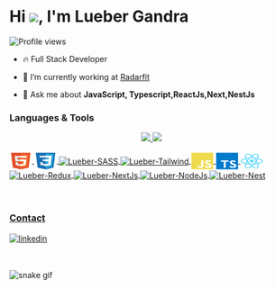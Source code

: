 
<h1 align="left">Hi <img src="https://raw.githubusercontent.com/kaueMarques/kaueMarques/master/hi.gif" height="30px">, I'm Lueber Gandra</h1>
<p align="left"> <img src="https://komarev.com/ghpvc/?username=lueberGandra&color=yellow" alt="Profile views" /> </p>

- 🔥 Full Stack Developer

- 🔭 I’m currently working at [Radarfit](https://br.linkedin.com/company/radarfit)

- 💬 Ask me about **JavaScript, Typescript,ReactJs,Next,NestJs**

### Languages & Tools
<div align="center">
 <a href="https://github.com/lueberGandra">
  <img height="180em" src="https://github-readme-stats.vercel.app/api?username=lueberGandra&show_icons=true&theme=dracula&include_all_commits=true&count_private=true"/>
  <img height="180em" src="https://github-readme-stats.vercel.app/api/top-langs/?username=lueberGandra&layout=compact&langs_count=7&theme=dracula"/>
</div>
<div style="display: inline_block"><br>
  <img align="center" alt="Lueber-HTML" height="30" width="40" src="https://raw.githubusercontent.com/devicons/devicon/master/icons/html5/html5-original.svg">
  <img align="center" alt="Lueber-CSS" height="30" width="40" src="https://raw.githubusercontent.com/devicons/devicon/master/icons/css3/css3-original.svg">  
  <img align="center" alt="Lueber-SASS" height="30" width="40" src="https://raw.githubusercontent.com/gist/lueberGandra/0e21d123210e42ffdccde77b700a4a6c/raw/c29be277d11ba648a360eebc7cb374cf91ef003c/sassIcon.svg">
  <img align="center" alt="Lueber-Tailwind" height="30" width="40" src="https://raw.githubusercontent.com/gist/lueberGandra/2d44a5d1c1128cab437898a3f01d9970/raw/59c12cd871cf50ca92d0f644a5242fd0d1121067/tailwindIcon.svg">  
  <img align="center" alt="Lueber-Js" height="30" width="40" src="https://raw.githubusercontent.com/devicons/devicon/master/icons/javascript/javascript-plain.svg">
  <img align="center" alt="Lueber-Ts" height="30" width="40" src="https://raw.githubusercontent.com/devicons/devicon/master/icons/typescript/typescript-plain.svg">
  <img align="center" alt="Lueber-React" height="30" width="40" src="https://raw.githubusercontent.com/devicons/devicon/master/icons/react/react-original.svg">
  <img align="center" alt="Lueber-Redux" height="30" width="40" src="https://raw.githubusercontent.com/gist/lueberGandra/b24ca4afa7072e737b69e2fe4decaa8d/raw/f3b4b1c54c6f3818f84ece39339aee5eb0895216/ReduxIcon.svg">  
  <img align="center" alt="Lueber-NextJs" height="30" width="40" src="https://raw.githubusercontent.com/gist/lueberGandra/41533099b700122455f629a0429c34b0/raw/8f3b1dc15c38e01c167bc61c263e14869fc7d21d/nextJsIcon.svg">
   <img align="center" alt="Lueber-NodeJs" height="30" width="40" src="https://raw.githubusercontent.com/gist/lueberGandra/6342367e2d1498089990352c24eca6d7/raw/0bf26f86a72ad5d29d0623fe95206a5c1f679b92/nodeJsIcon.svg">   
   <img align="center" alt="Lueber-Nest" height="30" width="40" src="https://raw.githubusercontent.com/gist/lueberGandra/bc8f85eb76b190038406fff5fdd8a678/raw/dd0f9a8284cb079866d0fedc66fd90863639fe84/nestIcon.svg">        
  </div>
<br><br>


 
### Contact

<div>
<a href="https://linkedin.com/in/lueber-gandra" target="_blank">
  <img align="center" src="https://img.shields.io/badge/-lueberGandra-05122A?style=flat&logo=linkedin" alt="linkedin"/>
</a>
</div>
<br><br>


 ![snake gif](https://github.com/lueberGandra/lueberGandra/blob/output/github-contribution-grid-snake.svg)  

<!--
